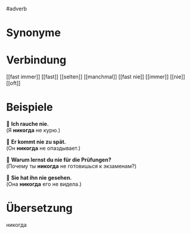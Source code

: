 #adverb
# Synonyme

# Verbindung 
[[fast immer]]
[[fast]]
[[selten]]
[[manchmal]]
[[fast nie]]
[[immer]]
[[nie]]
[[oft]]
# Beispiele
🔹 **Ich rauche nie.**  
(Я **никогда** не курю.)

🔹 **Er kommt nie zu spät.**  
(Он **никогда** не опаздывает.)

🔹 **Warum lernst du nie für die Prüfungen?**  
(Почему ты **никогда** не готовишься к экзаменам?)

🔹 **Sie hat ihn nie gesehen.**  
(Она **никогда** его не видела.)
# Übersetzung
никогда